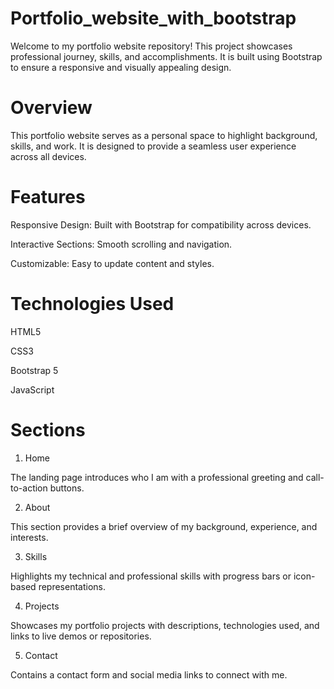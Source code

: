 # Portfolio_website_with_bootstrap

Welcome to my portfolio website repository! This project showcases professional journey, skills, and accomplishments. It is built using Bootstrap to ensure a responsive and visually appealing design.

# Overview

This portfolio website serves as a personal space to highlight background, skills, and work. It is designed to provide a seamless user experience across all devices.

# Features

Responsive Design: Built with Bootstrap for compatibility across devices.

Interactive Sections: Smooth scrolling and navigation.

Customizable: Easy to update content and styles.

 # Technologies Used

HTML5

CSS3

Bootstrap 5

JavaScript

# Sections

1. Home

The landing page introduces who I am with a professional greeting and call-to-action buttons.

2. About

This section provides a brief overview of my background, experience, and interests.

3. Skills

Highlights my technical and professional skills with progress bars or icon-based representations.

4. Projects

Showcases my portfolio projects with descriptions, technologies used, and links to live demos or repositories.

5. Contact

Contains a contact form and social media links to connect with me.
